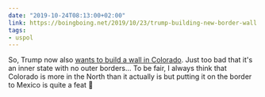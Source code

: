 ```yaml
---
date: "2019-10-24T08:13:00+02:00"
link: https://boingboing.net/2019/10/23/trump-building-new-border-wall.html
tags:
- uspol
---
```


So, Trump now also [wants to build a wall in Colorado](https://boingboing.net/2019/10/23/trump-building-new-border-wall.html). Just too bad that it's an inner state with no outer borders… To be fair, I always think that Colorado is more in the North than it actually is but putting it on the border to Mexico is quite a feat 🤪